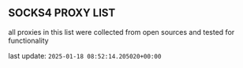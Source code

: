 ## SOCKS4 PROXY LIST

all proxies in this list were collected from open sources and tested for functionality

last update: `2025-01-18 08:52:14.205020+00:00`
